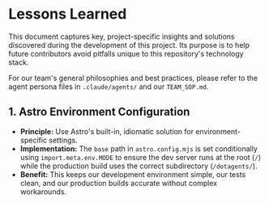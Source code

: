 # Lessons Learned

This document captures key, project-specific insights and solutions discovered during the development of this project. Its purpose is to help future contributors avoid pitfalls unique to this repository's technology stack.

For our team's general philosophies and best practices, please refer to the agent persona files in `.claude/agents/` and our `TEAM_SOP.md`.

## 1. Astro Environment Configuration

-   **Principle:** Use Astro's built-in, idiomatic solution for environment-specific settings.
-   **Implementation:** The `base` path in `astro.config.mjs` is set conditionally using `import.meta.env.MODE` to ensure the dev server runs at the root (`/`) while the production build uses the correct subdirectory (`/dotagents/`).
-   **Benefit:** This keeps our development environment simple, our tests clean, and our production builds accurate without complex workarounds.